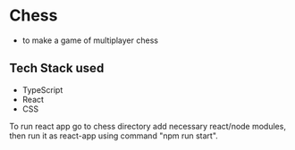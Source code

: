 # Chess
- to make a game of multiplayer chess

## Tech Stack used
- TypeScript
- React
- CSS

To run react app go to chess directory add necessary react/node modules, then run it as react-app using command "npm run start". 
